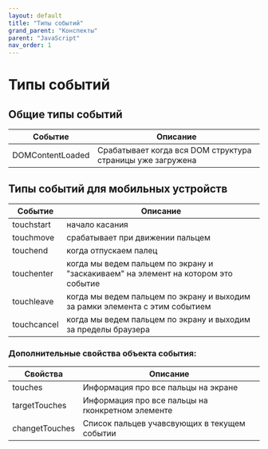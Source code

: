 ```yaml
---
layout: default
title: "Типы событий"
grand_parent: "Конспекты"
parent: "JavaScript"
nav_order: 1
---
```


# Типы событий

## Общие типы событий
| Событие          | Описание                                                   |
| ---------------- | ---------------------------------------------------------- |
| DOMContentLoaded | Cрабатывает когда вся DOM структура страницы уже загружена |

## Типы событий для мобильных устройств

| Событие     | Описание                                                                           |
| ----------- | ---------------------------------------------------------------------------------- |
| touchstart  | начало касания                                                                     |
| touchmove   | срабатывает при движении пальцем                                                   |
| touchend    | когда отпускаем палец                                                              |
| touchenter  | когда мы ведем пальцем по экрану и "заскакиваем" на элемент на котором это событие |
| touchleave  | когда мы ведем пальцем по экрану и выходим за рамки элемента с этим событием       |
| touchcancel | когда мы ведем пальцем по экрану и выходим за пределы браузера                     |

### Дополнительные свойства объекта события:

| Свойства       | Описание                                          |
| -------------- | ------------------------------------------------- |
| touches        | Информация про все пальцы на экране               |
| targetTouches  | Информация про все пальцы на rконкретном элементе |
| changetTouches | Список пальцев учавсвующих в текущем событии      |